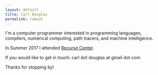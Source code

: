 ```yaml
---
layout: default
title: Carl Douglas
permalink: /about
---
```


I'm a computer programmer interested in programming languages, compilers,
numerical computing, path tracers, and machine intelligence.

In Summer 2017 I attended [Recurse Center](https://www.recurse.com/scout/click?t=9bdfc420162fc68c30bd97604e869234).

If you would like to get in touch: carl dot douglas at gmail dot com

Thanks for stopping by!
